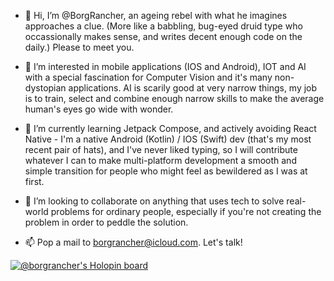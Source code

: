 - 👋 Hi, I’m @BorgRancher, an ageing rebel with what he imagines approaches a clue. (More like a babbling, bug-eyed druid type who occassionally makes sense, and writes decent enough code on the daily.) Please to meet you. 

- 👀 I’m interested in mobile applications (IOS and Android), IOT and AI with a special fascination for Computer Vision and it's many non-dystopian applications. AI is scarily good at very narrow things, my job is to train, select and combine enough narrow skills to make the average human's eyes go wide with wonder.

- 🌱 I’m currently learning Jetpack Compose, and actively avoiding React Native - I'm a native Android (Kotlin) / IOS (Swift) dev (that's my most recent pair of hats), and I've never liked typing, so I will contribute whatever I can to make multi-platform development a smooth and simple transition for people who might feel as bewildered as I was at first.

- 💞️ I’m looking to collaborate on anything that uses tech to solve real-world problems for ordinary people, especially if you're not creating the problem in order to peddle the solution.
  
- 📫 Pop a mail to borgrancher@icloud.com. Let's talk!

[![@borgrancher's Holopin board](https://holopin.io/api/user/board?user=borgrancher)](https://holopin.io/@borgrancher)
